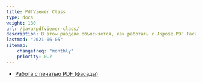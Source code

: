 ```yaml
---
title: PdfViewer Class
type: docs
weight: 130
url: /java/pdfviewer-class/
description: В этом разделе объясняется, как работать с Aspose.PDF Facades, используя класс PdfViewer.
lastmod: "2021-06-05"
sitemap:
    changefreq: "monthly"
    priority: 0.7
---
```


- [Работа с печатью PDF (фасады)](/pdf/java/print-pdf-file/)
